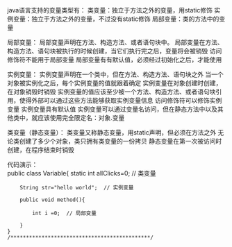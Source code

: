 java语言支持的变量类型有：
	类变量：独立于方法之外的变量，用static修饰
	实例变量：独立于方法之外的变量，不过没有static修饰
	局部变量：类的方法中的变量
	
局部变量：
	局部变量声明在方法、构造方法、或者语句块中。
	局部变量在方法、构造方法、语句块被执行的时候创建，当它们执行完之后，变量将会被销毁
	访问修饰符不能用于局部变量
	局部变量有有默认值，必须经过初始化之后，才能使用
	
实例变量：
	实例变量声明在一个类中，但在方法、构造方法、语句块之外
	当一个对象被实例化之后，每个实例变量的值就跟着确定
	实例变量在对象创建时创建，在对象销毁时销毁
	实例变量的值应该至少被一个方法、构造方法、或者语句块引用，使得外部可以通过这些方法能够获取实例变量信息
	访问修饰符可以修饰实例变量
	实例变量具有默认值
	实例变量可以通过变量名访问，但在静态方法中以及其他类中，就应该使用完全限定名：对象.变量

类变量（静态变量）：
	类变量又称静态变量，用static声明，但必须在方法之外
	无论类创建了多少个对象，类只拥有类变量的一份拷贝
	静态变量在第一次被访问时创建，在程序结束时销毁
	
代码演示：	
	public class Variable{
	    static int allClicks=0;    // 类变量
	 
	    String str="hello world";  // 实例变量
	 
	    public void method(){
	 
	        int i =0;  // 局部变量
	 
	    }
	}
	/*********************************************/